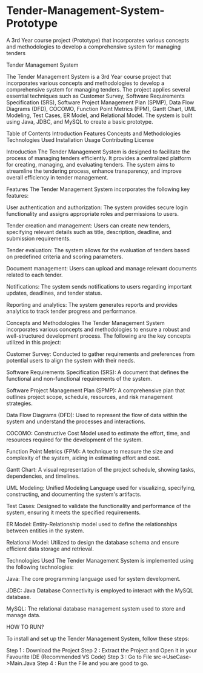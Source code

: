 # Tender-Management-System-Prototype
A 3rd Year course project (Prototype) that incorporates various concepts and methodologies to develop a comprehensive system for managing tenders

Tender Management System

The Tender Management System is a 3rd Year course project that incorporates various concepts and methodologies to develop a comprehensive system for managing tenders. The project applies several essential techniques such as Customer Survey, Software Requirements Specification (SRS), Software Project Management Plan (SPMP), Data Flow Diagrams (DFD), COCOMO, Function Point Metrics (FPM), Gantt Chart, UML Modeling, Test Cases, ER Model, and Relational Model. The system is built using Java, JDBC, and MySQL to create a basic prototype.

Table of Contents
Introduction
Features
Concepts and Methodologies
Technologies Used
Installation
Usage
Contributing
License

Introduction
The Tender Management System is designed to facilitate the process of managing tenders efficiently. It provides a centralized platform for creating, managing, and evaluating tenders. The system aims to streamline the tendering process, enhance transparency, and improve overall efficiency in tender management.

Features
The Tender Management System incorporates the following key features:

User authentication and authorization: The system provides secure login functionality and assigns appropriate roles and permissions to users.

Tender creation and management: Users can create new tenders, specifying relevant details such as title, description, deadline, and submission requirements.

Tender evaluation: The system allows for the evaluation of tenders based on predefined criteria and scoring parameters.

Document management: Users can upload and manage relevant documents related to each tender.

Notifications: The system sends notifications to users regarding important updates, deadlines, and tender status.

Reporting and analytics: The system generates reports and provides analytics to track tender progress and performance.


Concepts and Methodologies
The Tender Management System incorporates various concepts and methodologies to ensure a robust and well-structured development process. The following are the key concepts utilized in this project:

Customer Survey: Conducted to gather requirements and preferences from potential users to align the system with their needs.

Software Requirements Specification (SRS): A document that defines the functional and non-functional requirements of the system.

Software Project Management Plan (SPMP): A comprehensive plan that outlines project scope, schedule, resources, and risk management strategies.

Data Flow Diagrams (DFD): Used to represent the flow of data within the system and understand the processes and interactions.

COCOMO: Constructive Cost Model used to estimate the effort, time, and resources required for the development of the system.

Function Point Metrics (FPM): A technique to measure the size and complexity of the system, aiding in estimating effort and cost.

Gantt Chart: A visual representation of the project schedule, showing tasks, dependencies, and timelines.

UML Modeling: Unified Modeling Language used for visualizing, specifying, constructing, and documenting the system's artifacts.

Test Cases: Designed to validate the functionality and performance of the system, ensuring it meets the specified requirements.

ER Model: Entity-Relationship model used to define the relationships between entities in the system.

Relational Model: Utilized to design the database schema and ensure efficient data storage and retrieval.


Technologies Used
The Tender Management System is implemented using the following technologies:

Java: The core programming language used for system development.

JDBC: Java Database Connectivity is employed to interact with the MySQL database.

MySQL: The relational database management system used to store and manage data.


HOW TO RUN?

To install and set up the Tender Management System, follow these steps:

Step 1 : Download the Project
Step 2 : Extract the Project and Open it in your Favourite IDE (Recommended VS Code)
Step 3 : Go to File src->UseCase->Main.Java
Step 4 : Run the File and you are good to go.

